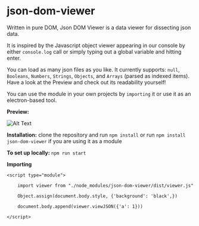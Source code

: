 # json-dom-viewer

Written in pure DOM, Json DOM Viewer is a data viewer for dissecting json data.

It is inspired by the Javascript object viewer appearing in our console by either `console.log` call or simply typing out a global variable and hitting enter.

You can load as many json files as you like. It currently supports: `null`, `Booleans`, `Numbers`, `Strings`, `Objects`, and `Arrays` (parsed as indexed items). Have a look at the Preview and check out its readability yourself!

You can use the module in your own projects by `importing` it or use it as an electron-based tool.


**Preview:**

![Alt Text](https://raw.githubusercontent.com/BeAllAround/json-viewer/main/Preview.gif)

**Installation:**
        clone the repository and run `npm install`
        or run `npm install json-dom-viewer` if you are using it as a module

**To set up locally:** 
        `npm run start`
        
**Importing**

``<script type="module">``

        import viewer from "./node_modules/json-dom-viewer/dist/viewer.js"
        
        Object.assign(document.body.style, {'background': 'black',})
        
        document.body.append(viewer.viewJSON({'a': 1}))
        
``</script>``
